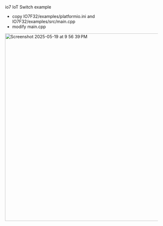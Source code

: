 
io7 IoT Switch example


* copy IO7F32/examples/platformio.ini and IO7F32/examples/src/main.cpp
* modify main.cpp

<img width="620" alt="Screenshot 2025-05-19 at 9 56 39 PM" src="https://github.com/user-attachments/assets/40a758ea-cf50-446a-afef-af7d2206f777" />